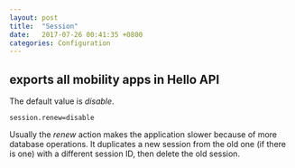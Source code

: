 ```yaml
---
layout: post
title:  "Session"
date:   2017-07-26 00:41:35 +0800
categories: Configuration
---
```


## exports all mobility apps in Hello API

The default value is *disable*. 
```
session.renew=disable
```

Usually the *renew* action makes the application slower because of more database operations. It duplicates a new session from the old one (if there is one) with a different session ID, then delete the old session.